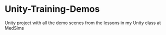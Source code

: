# Unity-Training-Demos
Unity project with all the demo scenes from the lessons in my Unity class at MedSims
